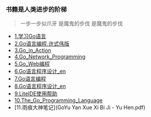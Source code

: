 ### 书籍是人类进步的阶梯
 > 一步一步似爪牙 是魔鬼的步伐 是魔鬼的步伐

 * [1.学习Go语言](学习Go语言.pdf)<br>
 * [2.Go语言编程.许式伟版](Go语言编程.许式伟版.pdf)<br>
 * [3.Go_in_Action](Go_in_Action.pdf)<br>
 * [4.Go_Network_Programming](Go_Network_Programming.pdf)<br>
 * [5.Go_Web编程](Go_Web编程.pdf)<br>
 * [6.Go语言程序设计_en](Go语言程序设计_en.pdf)<br>
 * [7.Go语言编程](Go语言编程.pdf)<br>
 * [8.Go语言程序设计_en](Go语言程序设计_en.pdf)<br>
 * [9.LiteIDE使用帮助](LiteIDE使用帮助.pdf)<br>
 * [10.The_Go_Programming_Language](The_Go_Programming_Language.pdf)<br>
 * [11.雨痕大神笔记](GoYu Yan Xue Xi Bi Ji - Yu Hen.pdf)<br>
